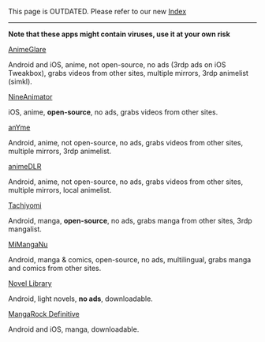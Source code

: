 This page is OUTDATED. Please refer to our new [Index](https://docs.zoho.com.au/sheet/open/stzn58acc24611fea414e8901724ff4510fe8/sheets/Applications/ranges/A1)

-------------------------------------


**Note that these apps might contain viruses, use it at your own risk**

[AnimeGlare](https://animeglare.xyz/)

Android and iOS, anime, not open-source, no ads (3rdp ads on iOS Tweakbox), grabs videos from other sites, multiple mirrors, 3rdp animelist (simkl).

[NineAnimator](https://github.com/SuperMarcus/NineAnimator)

iOS, anime, **open-source**, no ads, grabs videos from other sites.

[anYme](https://github.com/zunjae/anYme)

Android, anime, not open-source, no ads, grabs videos from other sites, multiple mirrors, 3rdp animelist.

[animeDLR](https://cylonu87.github.io/androidapps/animedlr)

Android, anime, not open-source, no ads, grabs videos from other sites, multiple mirrors, local animelist.

[Tachiyomi](https://github.com/inorichi/tachiyomi)

Android, manga, **open-source**, no ads, grabs manga from other sites, 3rdp mangalist.

[MiMangaNu](https://github.com/raulhaag/MiMangaNu)

Android, manga & comics, open-source, no ads, multilingual, grabs manga and comics from other sites.

[Novel Library](https://play.google.com/store/apps/details?id=io.github.gmathi.novellibrary)

Android, light novels, **no ads**, downloadable.

[MangaRock Definitive](https://mangarock.com/definitive)

Android and iOS, manga, downloadable.